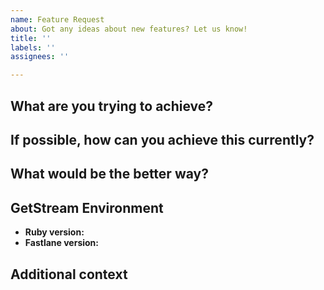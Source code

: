 ```yaml
---
name: Feature Request
about: Got any ideas about new features? Let us know!
title: ''
labels: ''
assignees: ''

---
```


## What are you trying to achieve?


## If possible, how can you achieve this currently?


## What would be the better way?


## GetStream Environment

- **Ruby version:**
- **Fastlane version:**

## Additional context
